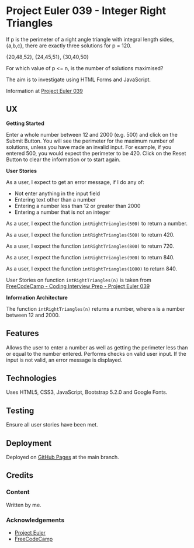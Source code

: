 # Project Euler 039 - Integer Right Triangles

If p is the perimeter of a right angle triangle with integral length sides, {a,b,c}, there are exactly three solutions for p = 120.

{20,48,52}, {24,45,51}, {30,40,50}

For which value of p <= n, is the number of solutions maximised?

The aim is to investigate using HTML Forms and JavaScript.

Information at [Project Euler 039](https://projecteuler.net/problem=39)

## UX

**Getting Started**

Enter a whole number between 12 and 2000 (e.g. 500) and click on the Submit Button.  You will see the perimeter for the maximum number of solutions, unless you have made an invalid input.  For example, if you entered 500, you would expect the perimeter to be 420.  Click on the Reset Button to clear the information or to start again.

**User Stories**

As a user, I expect to get an error message, if I do any of:

- Not enter anything in the input field
- Entering text other than a number
- Entering a number less than 12 or greater than 2000
- Entering a number that is not an integer

As a user, I expect the function `intRightTriangles(500)` to return a number.

As a user, I expect the function `intRightTriangles(500)` to return 420.

As a user, I expect the function `intRightTriangles(800)` to return 720.

As a user, I expect the function `intRightTriangles(900)` to return 840.

As a user, I expect the function `intRightTriangles(1000)` to return 840.

User Stories on function `intRightTriangles(n)` is taken from [FreeCodeCamp - Coding Interview Prep - Project Euler 039](https://www.freecodecamp.org/learn/coding-interview-prep/project-euler/problem-39-integer-right-triangles)

**Information Architecture**

The function `intRightTriangles(n)` returns a number, where `n` is a number between 12 and 2000.

## Features

Allows the user to enter a number as well as getting the perimeter less than or equal to the number entered.  Performs checks on valid user input.  If the input is not valid, an error message is displayed.

## Technologies

Uses HTML5, CSS3, JavaScript, Bootstrap 5.2.0 and Google Fonts.

## Testing

Ensure all user stories have been met.

## Deployment

Deployed on [GitHub Pages](https://derektypist.github.io/project-euler-039) at the main branch.

## Credits

### Content

Written by me.

### Acknowledgements

- [Project Euler](https://projecteuler.net)
- [FreeCodeCamp](https://www.freecodecamp.org)